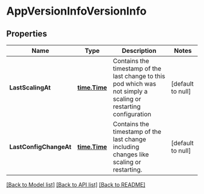 # AppVersionInfoVersionInfo

## Properties
Name | Type | Description | Notes
------------ | ------------- | ------------- | -------------
**LastScalingAt** | [**time.Time**](time.Time.md) | Contains the timestamp of the last change to this pod which was not simply a scaling or restarting configuration | [default to null]
**LastConfigChangeAt** | [**time.Time**](time.Time.md) | Contains the timestamp of the last change including changes like scaling or restarting. | [default to null]

[[Back to Model list]](../README.md#documentation-for-models) [[Back to API list]](../README.md#documentation-for-api-endpoints) [[Back to README]](../README.md)


